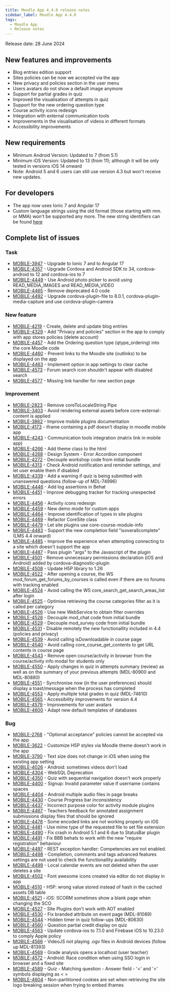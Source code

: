 ```yaml
---
title: Moodle App 4.4.0 release notes
sidebar_label: Moodle App 4.4.0
tags:
  - Moodle App
  - Release notes
---
```


Release date: 28 June 2024

## New features and improvements

- Blog entries edition support
- Sites policies can be now we accepted via the app
- New privacy and policies section in the user menu
- Users avatars do not show a default image anymore
- Support for partial grades in quiz
- Improved the visualisation of attempts in quiz
- Support for the new ordering question type
- Course activity icons redesign
- Integration with external communication tools
- Improvements in the visualisation of videos in different formats
- Accessibility improvements

## New requirements

- Minimum Android Version: Updated to 7 (from 5.1)
- Minimum iOS Version: Updated to 13 (from 11); although it will be only tested in versions iOS 14 onward
- Note: Android 5 and 6 users can still use version 4.3 but won't receive new updates.

## For developers

- The app now uses Ionic 7 and Angular 17
- Custom language strings using the old format (those starting with mm. or MMA) won't be supported any more. The new string identifiers can be found [here](https://latest.apps.moodledemo.net/assets/lang/en.json)

## Complete list of issues

### Task

- [MOBILE-3947](https://tracker.moodle.org/browse/MOBILE-3947) - Upgrade to Ionic 7 and to Angular 17
- [MOBILE-4357](https://tracker.moodle.org/browse/MOBILE-4357) - Upgrade Cordova and Android SDK to 34, cordova-android to 12 and cordova-ios to 7
- [MOBILE-4449](https://tracker.moodle.org/browse/MOBILE-4449) - Use Android photo picker to avoid using READ_MEDIA_IMAGES and READ_MEDIA_VIDEO
- [MOBILE-4465](https://tracker.moodle.org/browse/MOBILE-4465) - Remove deprecated 4.0 code
- [MOBILE-4492](https://tracker.moodle.org/browse/MOBILE-4492) - Upgrade cordova-plugin-file to 8.0.1, cordova-plugin-media-capture and use cordova-plugin-camera

### New feature

- [MOBILE-4219](https://tracker.moodle.org/browse/MOBILE-4219) - Create, delete and update blog entries
- [MOBILE-4329](https://tracker.moodle.org/browse/MOBILE-4329) - Add "Privacy and policies" section in the app to comply with app stores policies (delete account)
- [MOBILE-4457](https://tracker.moodle.org/browse/MOBILE-4457) - Add the Ordering question type (qtype_ordering) into the core Moodle code
- [MOBILE-4460](https://tracker.moodle.org/browse/MOBILE-4460) - Prevent links to the Moodle site (outlinks) to be displayed on the app
- [MOBILE-4463](https://tracker.moodle.org/browse/MOBILE-4463) - Implement option in app settings to clear cache
- [MOBILE-4573](https://tracker.moodle.org/browse/MOBILE-4573) - Forum search icon shouldn't appear with disabled search
- [MOBILE-4577](https://tracker.moodle.org/browse/MOBILE-4577) - Missing link handler for new section page

### Improvement

- [MOBILE-2823](https://tracker.moodle.org/browse/MOBILE-2823) - Remove coreToLocaleString Pipe
- [MOBILE-3403](https://tracker.moodle.org/browse/MOBILE-3403) - Avoid rendering external assets before core-external-content is applied
- [MOBILE-3862](https://tracker.moodle.org/browse/MOBILE-3862) - Improve mobile plugins documentation
- [MOBILE-4173](https://tracker.moodle.org/browse/MOBILE-4173) - iframe containing a pdf doesn't display in moodle mobile app
- [MOBILE-4243](https://tracker.moodle.org/browse/MOBILE-4243) - Communication tools integration (matrix link in mobile app)
- [MOBILE-4266](https://tracker.moodle.org/browse/MOBILE-4266) - Add theme class to the html
- [MOBILE-4268](https://tracker.moodle.org/browse/MOBILE-4268) - Design System - Error Accordion component
- [MOBILE-4272](https://tracker.moodle.org/browse/MOBILE-4272) - Decouple workshop code from initial bundle
- [MOBILE-4313](https://tracker.moodle.org/browse/MOBILE-4313) - Check Android notification and reminder settings, and let user enable them if disabled
- [MOBILE-4339](https://tracker.moodle.org/browse/MOBILE-4339) - Add a warning if quiz is being submitted with unanswered questions (follow-up of MDL-74996)
- [MOBILE-4446](https://tracker.moodle.org/browse/MOBILE-4446) - Add log assertions in Behat
- [MOBILE-4451](https://tracker.moodle.org/browse/MOBILE-4451) - Improve debugging tracker for tracking unexpected errors
- [MOBILE-4456](https://tracker.moodle.org/browse/MOBILE-4456) - Activity icons redesign
- [MOBILE-4459](https://tracker.moodle.org/browse/MOBILE-4459) - New demo mode for custom apps
- [MOBILE-4464](https://tracker.moodle.org/browse/MOBILE-4464) -  Improve identification of types in site plugins
- [MOBILE-4469](https://tracker.moodle.org/browse/MOBILE-4469) - Refactor CoreSite class
- [MOBILE-4479](https://tracker.moodle.org/browse/MOBILE-4479) - Let site plugins use core-course-module-info
- [MOBILE-4483](https://tracker.moodle.org/browse/MOBILE-4483) - Support the new completion field "isoverallcomplete" (LMS 4.4 onward)
- [MOBILE-4485](https://tracker.moodle.org/browse/MOBILE-4485) - Improve the experience when attempting connecting to a site which doesn't support the app
- [MOBILE-4487](https://tracker.moodle.org/browse/MOBILE-4487) - Pass plugin "args" to the Javascript of the plugin
- [MOBILE-4501](https://tracker.moodle.org/browse/MOBILE-4501) - Remove unnecessary permissions declaration (iOS and Android) added by cordova-diagnostic-plugin
- [MOBILE-4508](https://tracker.moodle.org/browse/MOBILE-4508) - Update H5P library to 1.26
- [MOBILE-4522](https://tracker.moodle.org/browse/MOBILE-4522) - After opening a course, the WS mod_forum_get_forums_by_courses is called even if there are no forums with tracking enabled
- [MOBILE-4524](https://tracker.moodle.org/browse/MOBILE-4524) - Avoid calling the WS core_search_get_search_areas_list after login
- [MOBILE-4525](https://tracker.moodle.org/browse/MOBILE-4525) - Optimise retrieving the course categories filter as it is called per category
- [MOBILE-4526](https://tracker.moodle.org/browse/MOBILE-4526) - Use new WebService to obtain filter overrides
- [MOBILE-4528](https://tracker.moodle.org/browse/MOBILE-4528) - Decouple mod_chat code from initial bundle
- [MOBILE-4529](https://tracker.moodle.org/browse/MOBILE-4529) - Decouple mod_survey code from initial bundle
- [MOBILE-4531](https://tracker.moodle.org/browse/MOBILE-4531) - Disable remotely the new functionallity included in 4.4 (policies and privacy)
- [MOBILE-4539](https://tracker.moodle.org/browse/MOBILE-4539) - Avoid calling isDownloadable in course page
- [MOBILE-4540](https://tracker.moodle.org/browse/MOBILE-4540) - Avoid calling core_course_get_contents to get URL contents in course page
- [MOBILE-4543](https://tracker.moodle.org/browse/MOBILE-4543) - Remove open course/activity in browser from the course/activity info modal for students only
- [MOBILE-4550](https://tracker.moodle.org/browse/MOBILE-4550) - Apply changes in quiz in attempts summary (review) as well as on the summary of your previous attempts (MDL-80900 and MDL-80880)
- [MOBILE-4551](https://tracker.moodle.org/browse/MOBILE-4551) - Synchronise now (in the user preferences) should display a toast/message when the process has completed
- [MOBILE-4553](https://tracker.moodle.org/browse/MOBILE-4553) - Apply multiple total grades in quiz (MDL-74610)
- [MOBILE-4565](https://tracker.moodle.org/browse/MOBILE-4565) - Accessibility improvements for version 4.4
- [MOBILE-4579](https://tracker.moodle.org/browse/MOBILE-4579) - Improvements for user avatars
- [MOBILE-4600](https://tracker.moodle.org/browse/MOBILE-4600) - Adapt new default templates of databases

### Bug

- [MOBILE-2768](https://tracker.moodle.org/browse/MOBILE-2768) - "Optional acceptance" policies cannot be accepted via the app
- [MOBILE-3622](https://tracker.moodle.org/browse/MOBILE-3622) - Customize H5P styles via Moodle theme doesn't work in the app
- [MOBILE-3790](https://tracker.moodle.org/browse/MOBILE-3790) - Text size does not change in iOS when using the existing app setting
- [MOBILE-4026](https://tracker.moodle.org/browse/MOBILE-4026) - Android: sometimes videos don't load
- [MOBILE-4304](https://tracker.moodle.org/browse/MOBILE-4304) - WebSQL Deprecation
- [MOBILE-4350](https://tracker.moodle.org/browse/MOBILE-4350) - Quiz with sequential navigation doesn't work properly
- [MOBILE-4400](https://tracker.moodle.org/browse/MOBILE-4400) - Signup: Invalid parameter value if username contains spaces
- [MOBILE-4404](https://tracker.moodle.org/browse/MOBILE-4404) - Android multiple audio files in page breaks
- [MOBILE-4430](https://tracker.moodle.org/browse/MOBILE-4430) - Course Progress bar inconsistency
- [MOBILE-4437](https://tracker.moodle.org/browse/MOBILE-4437) - Incorrect purpose color for activity module plugins
- [MOBILE-4467](https://tracker.moodle.org/browse/MOBILE-4467) - Teachers feedback for annotated assignment submissions display files that should be ignored
- [MOBILE-4478](https://tracker.moodle.org/browse/MOBILE-4478) - Some encoded links are not working properly on iOS
- [MOBILE-4481](https://tracker.moodle.org/browse/MOBILE-4481) - Use mime type of the requested file to set file extension
- [MOBILE-4490](https://tracker.moodle.org/browse/MOBILE-4490) - Fix crash in Android 5.1 and 6 due to StatusBar plugin
- [MOBILE-4491](https://tracker.moodle.org/browse/MOBILE-4491) - Fix BBB behats to work with the new "require registration" behaviour
- [MOBILE-4497](https://tracker.moodle.org/browse/MOBILE-4497) - REST exception handler: Competencies are not enabled.
- [MOBILE-4498](https://tracker.moodle.org/browse/MOBILE-4498) - Completion, comments and tags advanced features settings are not used to check the functionallity availability
- [MOBILE-4499](https://tracker.moodle.org/browse/MOBILE-4499) - Local calendar events are not deleted when the user deletes a site
- [MOBILE-4502](https://tracker.moodle.org/browse/MOBILE-4502) - Font awesome icons created via editor do not display in app
- [MOBILE-4510](https://tracker.moodle.org/browse/MOBILE-4510) - H5P: wrong value stored instead of hash in the cached assets DB table
- [MOBILE-4521](https://tracker.moodle.org/browse/MOBILE-4521) - iOS: SCORM sometimes show a blank page when changing the SCO
- [MOBILE-4527](https://tracker.moodle.org/browse/MOBILE-4527) - Site Plugins don't work with AOT enabled
- [MOBILE-4530](https://tracker.moodle.org/browse/MOBILE-4530) - Fix branded attribute on event page (MDL-81089)
- [MOBILE-4544](https://tracker.moodle.org/browse/MOBILE-4544) - Hidden timer in quiz follow-ups (MDL-80630)
- [MOBILE-4560](https://tracker.moodle.org/browse/MOBILE-4560) - Question partial credit display on quiz
- [MOBILE-4563](https://tracker.moodle.org/browse/MOBILE-4563) - Update cordova-ios to 7.1.0 and Firebase iOS to 10.23.0 to comply Apple policy
- [MOBILE-4566](https://tracker.moodle.org/browse/MOBILE-4566) - VideoJS not playing .ogv files in Android devices (follow up MDL-81393)
- [MOBILE-4569](https://tracker.moodle.org/browse/MOBILE-4569) - Grade analysis opens a localhost (user teacher)
- [MOBILE-4572](https://tracker.moodle.org/browse/MOBILE-4572) - Android: Race condition when using SSO login in browser and a fixed site
- [MOBILE-4589](https://tracker.moodle.org/browse/MOBILE-4589) - Quiz - Matching question - Answer field - '<' and '>' symbols displaying as &lt; &gt;
- [MOBILE-4604](https://tracker.moodle.org/browse/MOBILE-4604) - Non-partitioned cookies are set when retrieving the site logo breaking session when trying to embed iframes

